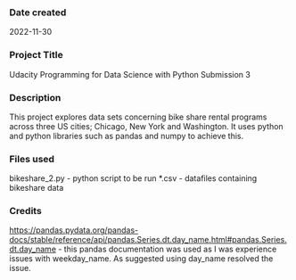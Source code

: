 ### Date created
2022-11-30

### Project Title
Udacity Programming for Data Science with Python Submission 3

### Description
This project explores data sets concerning bike share rental programs across three US cities; Chicago, New York and Washington. It uses python and python libraries such as pandas and numpy to achieve this. 

### Files used
bikeshare_2.py - python script to be run
*.csv - datafiles containing bikeshare data

### Credits
https://pandas.pydata.org/pandas-docs/stable/reference/api/pandas.Series.dt.day_name.html#pandas.Series.dt.day_name - this pandas documentation was used as I was experience issues with weekday_name. As suggested using day_name resolved the issue.   

